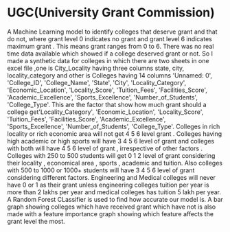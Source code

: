 # UGC(University Grant Commission)
A Machine Learning model to identify colleges that deserve grant and that do not, where grant level 0 indicates no grant and grant level 6 indicates maximum grant . This means grant ranges from 0 to 6.
There was no real time data available which showed if a college deserved grant or not. 
So I made a synthetic data for colleges in which there are two sheets in one excel file ,one is City_Locality having three columns state, city, locality_category and other is Colleges having 14 columns 'Unnamed: 0', 'College_ID', 'College_Name', 'State', 'City', 'Locality_Category', 'Economic_Location', 'Locality_Score', 'Tuition_Fees', 'Facilities_Score', 'Academic_Excellence', 'Sports_Excellence', 'Number_of_Students', 'College_Type'.
 This are the factor that show how much grant should a college get'Locality_Category', 'Economic_Location', 'Locality_Score', 'Tuition_Fees', 'Facilities_Score', 'Academic_Excellence', 'Sports_Excellence', 'Number_of_Students', 'College_Type'.
Colleges in rich locality or rich economic area will not get 4 5 6 level grant . 
Colleges having high academic or high sports will have 3 4 5 6 level of grant and colleges with both will have 4 5 6 level of grant , irrespective of other factors . 
Colleges with 250 to 500 students will get 0 1 2 level of grant considering their locality , economical area , sports , academic and tuition. 
Also colleges with 500 to 1000 or 1000+ students will have 3 4 5 6 level of grant considering different factors. 
Engineering and Medical colleges will never have 0 or 1 as their grant unless engineering colleges tuition per year is more than 2 lakhs per year and medical colleges has tuition 5 lakh per year.
A Random Forest CLassifier is used to find how accurate our model is.
A bar graph showing colleges which have received grant which have not is also made with a feature importance graph showing which feature affects the grant level the most.
